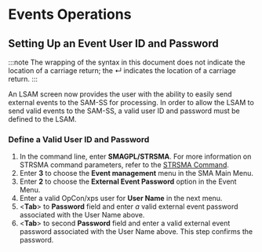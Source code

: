 # Events Operations

## Setting Up an Event User ID and Password

:::note
The wrapping of the syntax in this document does not indicate the location of a carriage return; the ↵ indicates the location of a carriage return.
:::

An LSAM screen now provides the user with the ability to easily send external events to the SAM-SS for processing. In order to allow the LSAM to send valid events to the SAM-SS, a valid user ID and password must be defined to the LSAM.

### Define a Valid User ID and Password

1. In the command line, enter **SMAGPL/STRSMA**. For more information on STRSMA command parameters, refer to the [STRSMA Command](/operations/lsam#the-strsma-command).
2. Enter **3** to choose the **Event management** menu in the SMA Main Menu.
3. Enter **2** to choose the **External Event Password** option in the Event Menu.
4. Enter a valid OpCon/xps user for **User Name** in the next menu.
5. <**Tab**\> to **Password** field and enter *a* valid external event password associated with the User Name above.
6. <**Tab**\> to second **Password** field and enter a valid external event password associated with the User Name above. This step confirms the password.

